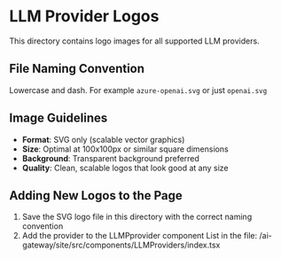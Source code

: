 # LLM Provider Logos

This directory contains logo images for all supported LLM providers.

## File Naming Convention

Lowercase and dash.
For example `azure-openai.svg` or just `openai.svg`

## Image Guidelines

- **Format**: SVG only (scalable vector graphics)
- **Size**: Optimal at 100x100px or similar square dimensions
- **Background**: Transparent background preferred
- **Quality**: Clean, scalable logos that look good at any size

## Adding New Logos to the Page

1. Save the SVG logo file in this directory with the correct naming convention
2. Add the provider to the LLMPprovider component List in the file: /ai-gateway/site/src/components/LLMProviders/index.tsx
